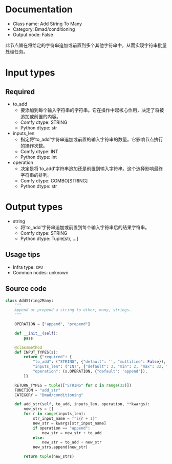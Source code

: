 
# Documentation
- Class name: Add String To Many
- Category: Bmad/conditioning
- Output node: False

此节点旨在将给定的字符串追加或前置到多个其他字符串中，从而实现字符串批量处理任务。

# Input types
## Required
- to_add
    - 要添加到每个输入字符串的字符串。它在操作中起核心作用，决定了将被追加或前置的内容。
    - Comfy dtype: STRING
    - Python dtype: str
- inputs_len
    - 指定将'to_add'字符串追加或前置的输入字符串的数量。它影响节点执行的操作次数。
    - Comfy dtype: INT
    - Python dtype: int
- operation
    - 决定是将'to_add'字符串追加还是前置到输入字符串。这个选择影响最终字符串的排列。
    - Comfy dtype: COMBO[STRING]
    - Python dtype: str

# Output types
- string
    - 将'to_add'字符串追加或前置到每个输入字符串后的结果字符串。
    - Comfy dtype: STRING
    - Python dtype: Tuple[str, ...]


## Usage tips
- Infra type: `CPU`
- Common nodes: unknown


## Source code
```python
class AddString2Many:
    """
    Append or prepend a string to other, many, strings.
    """

    OPERATION = ["append", "prepend"]

    def __init__(self):
        pass

    @classmethod
    def INPUT_TYPES(s):
        return {"required": {
            "to_add": ("STRING", {"default": '', "multiline": False}),
            "inputs_len": ("INT", {"default": 3, "min": 2, "max": 32, "step": 1}),
            "operation": (s.OPERATION, {"default": 'append'}),
        }}

    RETURN_TYPES = tuple(["STRING" for x in range(32)])
    FUNCTION = "add_str"
    CATEGORY = "Bmad/conditioning"

    def add_str(self, to_add, inputs_len, operation, **kwargs):
        new_strs = []
        for r in range(inputs_len):
            str_input_name = f"i{r + 1}"
            new_str = kwargs[str_input_name]
            if operation == "append":
                new_str = new_str + to_add
            else:
                new_str = to_add + new_str
            new_strs.append(new_str)

        return tuple(new_strs)

```
